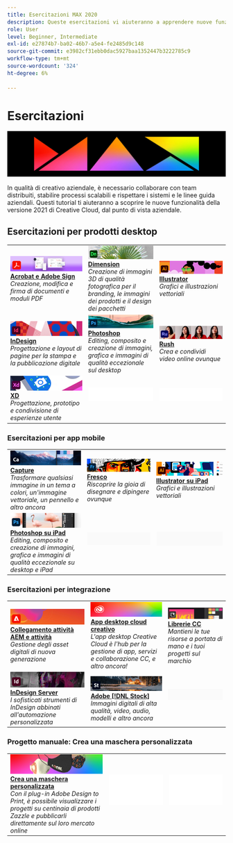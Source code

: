```yaml
---
title: Esercitazioni MAX 2020
description: Queste esercitazioni vi aiuteranno a apprendere nuove funzionalità nella versione 2021 di Creative Cloud, dal punto di vista aziendale
role: User
level: Beginner, Intermediate
exl-id: e27874b7-ba02-46b7-a5e4-fe2485d9c148
source-git-commit: e3982cf31ebb0dac5927baa1352447b3222785c9
workflow-type: tm+mt
source-wordcount: '324'
ht-degree: 6%

---
```


# Esercitazioni

![Max 2020 Hero Image](../assets/MAX.jpg)

In qualità di creativo aziendale, è necessario collaborare con team distribuiti, stabilire processi scalabili e rispettare i sistemi e le linee guida aziendali. Questi tutorial ti aiuteranno a scoprire le nuove funzionalità della versione 2021 di Creative Cloud, dal punto di vista aziendale.

## Esercitazioni per prodotti desktop

<table style="table-layout:fixed">
<tr>
 <td>
    <a href="acrobat-sign.md">
      <img alt="Acrobat e Adobe Sign" src="../assets/DC.jpg" />
    </a>
    <div>
    <a href="acrobat-sign.md"><strong>Acrobat e Adobe Sign</strong></a>
    </div>
    <em>Creazione, modifica e firma di documenti e moduli PDF</em>
    <br>
  </td>
  <td>
    <a href="dimension.md">
      <img alt="Dimension" src="../assets/Dimenio.jpg" />
    </a>
    <div>
    <a href="dimension.md"><strong>Dimension</strong></a>
    </div>
    <em>Creazione di immagini 3D di qualità fotografica per il branding, le immagini dei prodotti e il design dei pacchetti</em>
    <br>
  </td>
  <td>
    <a href="illustrator.md">
      <img alt="Illustrator" src="../assets/Illustrator.jpg" />
    </a>
    <div>
    <a href="illustrator.md"><strong>Illustrator</strong></a>
    </div>
    <em>Grafici e illustrazioni vettoriali</em>
    <br>
  </td>
</tr>
<tr>
 <td>
    <a href="indesign.md">
      <img alt="InDesign" src="../assets/InDesign.jpg" />
    </a>
    <div>
    <a href="indesign.md"><strong>InDesign</strong></a>
    </div>
    <em>Progettazione e layout di pagine per la stampa e la pubblicazione digitale</em>
    <br>
  </td>
  <td>
    <a href="photoshop.md">
      <img alt="Photoshop" src="../assets/Photoshop.jpg" />
    </a>
    <div>
    <a href="photoshop.md"><strong>Photoshop</strong></a>
    </div>
    <em>Editing, composito e creazione di immagini, grafica e immagini di qualità eccezionale sul desktop</em>
    <br>
  </td>
  <td>
    <a href="rush.md">
      <img alt="Rush" src="../assets/Rush.jpg" />
    </a>
    <div>
    <a href="rush.md"><strong>Rush</strong></a>
    </div>
    <em>Crea e condividi video online ovunque</em>
    <br>
  </td>
</tr>
<tr>
 <td>
    <a href="xd.md">
      <img alt="XD" src="../assets/XD.jpg" />
    </a>
    <div>
    <a href="xd.md"><strong>XD</strong></a>
    </div>
    <em>Progettazione, prototipo e condivisione di esperienze utente</em>
    <br>
  </td>
  <td>
    <img alt="Spaziatore" src="../assets/WhiteBanner_Spacer.png" />
    <div>
    <br>
  </td>
  <td>
    <img alt="Spaziatore" src="../assets/WhiteBanner_Spacer.png" />
    <div>
    <br>
  </td>
</tr>
</table>

### Esercitazioni per app mobile

<table style="table-layout:fixed">
<tr>
 <td>
    <a href="capture.md">
      <img alt="Capture" src="../assets/Capture.jpg" />
    </a>
    <div>
    <a href="capture.md"><strong>Capture</strong></a>
    </div>
    <em>Trasformare qualsiasi immagine in un tema a colori, un'immagine vettoriale, un pennello e altro ancora</em>
    <br>
  </td>
  <td>
    <a href="fresco.md">
      <img alt="Fresco" src="../assets/Fresco.jpg" />
    </a>
    <div>
    <a href="fresco.md"><strong>Fresco</strong></a>
    </div>
    <em>Riscoprire la gioia di disegnare e dipingere ovunque</em>
    <br>
  </td>
  <td>
    <a href="illustratoripad.md">
      <img alt="Illustrator su iPad" src="../assets/AIoniPad.jpg" />
    </a>
    <div>
    <a href="illustratoripad.md"><strong>Illustrator su iPad</strong></a>
    </div>
    <em>Grafici e illustrazioni vettoriali</em>
    <br>
  </td>
</tr>
<tr>
 <td>
    <a href="photoshopipad.md">
      <img alt="Photoshop su iPad" src="../assets/PSoniPad.jpg" />
    </a>
    <div>
    <a href="photoshopipad.md"><strong>Photoshop su iPad</strong></a>
    </div>
    <em>Editing, composito e creazione di immagini, grafica e immagini di qualità eccezionale su desktop e iPad</em>
    <br>
  </td>
  <td>
    <img alt="Spaziatore" src="../assets/GrayBanner_Spacer.png" />
    <div>
    <br>
  </td>
  <td>
    <img alt="Spaziatore" src="../assets/GrayBanner_Spacer.png" />
    <div>
    <br>
  </td>
</tr>
</table>

### Esercitazioni per integrazione

<table style="table-layout:fixed">
<tr>
 <td>
    <a href="aem.md">
      <img alt="Collegamento attività AEM e attività" src="../assets/AEM.jpg" />
    </a>
    <div>
    <a href="aem.md"><strong>Collegamento attività AEM e attività</strong></a>
    </div>
    <em>Gestione degli asset digitali di nuova generazione</em>
    <br>
  </td>
  <td>
    <a href="creativeclouddesktopapp.md">
      <img alt="App desktop Creative Cloud" src="../assets/CCDA.jpg" />
    </a>
    <div>
    <a href="creativeclouddesktopapp.md"><strong>App desktop cloud creativo</strong></a>
    </div>
    <em>L'app desktop Creative Cloud è l'hub per la gestione di app, servizi e collaborazione CC, e altro ancora!</em>
    <br>
  </td>
  <td>
    <a href="cclibraries.md">
      <img alt="Librerie CC" src="../assets/CCLibs.jpg" />
    </a>
    <div>
    <a href="cclibraries.md"><strong>Librerie CC</strong></a>
    </div>
    <em>Mantieni le tue risorse a portata di mano e i tuoi progetti sul marchio</em>
    <br>
  </td>
</tr>
<tr>
<td>
    <a href="indesignserver.md">
      <img alt="InDesign Server" src="../assets/InDesignServer.jpg" />
    </a>
    <div>
    <a href="indesignserver.md"><strong>InDesign Server</strong></a>
    </div>
    <em>I sofisticati strumenti di InDesign abbinati all'automazione personalizzata</em>
    <br>
  </td>
 <td>
    <a href="stock.md">
      <img alt="Adobe Stock" src="../assets/Stock.jpg" />
    </a>
    <div>
    <a href="stock.md"><strong>Adobe [!DNL Stock]</strong></a>
    </div>
    <em>Immagini digitali di alta qualità, video, audio, modelli e altro ancora</em>
    <br>
  </td>
  <td>
    <img alt="Spaziatore" src="../assets/GrayBanner_Spacer.png" />
    <div>
    <br>
  </td>
</tr>
</table>

### Progetto manuale: Crea una maschera personalizzata

<table style="table-layout:fixed">
<tr>
 <td>
    <a href="handsonproject.md">
      <img alt="Crea una maschera personalizzata" src="../assets/faceMaskSplash.jpg" />
    </a>
    <div>
    <a href="handsonproject.md"><strong>Crea una maschera personalizzata</strong></a>
    </div>
    <em>Con il plug-in Adobe Design to Print, è possibile visualizzare i progetti su centinaia di prodotti Zazzle e pubblicarli direttamente sul loro mercato online</em>
    <br>
  </td>
  <td>
    <img alt="Spaziatore" src="../assets/Whitespacer.png" />
    <div>
    <br>
  </td>
  <td>
    <img alt="Spaziatore" src="../assets/Whitespacer.png" />
    <div>
    <br>
  </td>
</tr>
</table>
